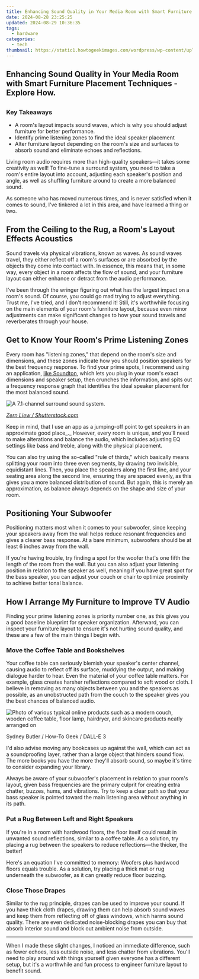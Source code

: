 ```yaml
---
title: Enhancing Sound Quality in Your Media Room with Smart Furniture Placement Techniques - Explore How.
date: 2024-08-28 23:25:25
updated: 2024-08-29 10:36:35
tags:
  - hardware
categories:
  - tech
thumbnail: https://static1.howtogeekimages.com/wordpress/wp-content/uploads/2024/05/a-living-room-with-a-tv.jpg
---
```


## Enhancing Sound Quality in Your Media Room with Smart Furniture Placement Techniques - Explore How.

## 

### Key Takeaways

* A room's layout impacts sound waves, which is why you should adjust furniture for better performance.
* Identify prime listening zones to find the ideal speaker placement
* Alter furniture layout depending on the room's size and surfaces to absorb sound and eliminate echoes and reflections.

 Living room audio requires more than high-quality speakers—it takes some creativity as well! To fine-tune a surround system, you need to take a room's entire layout into account, adjusting each speaker's position and angle, as well as shuffling furniture around to create a more balanced sound.

 As someone who has moved numerous times, and is never satisfied when it comes to sound, I've tinkered a lot in this area, and have learned a thing or two.

##  From the Ceiling to the Rug, a Room's Layout Effects Acoustics

 Sound travels via physical vibrations, known as waves. As sound waves travel, they either reflect off a room's surfaces or are absorbed by the objects they come into contact with. In essence, this means that, in some way, every object in a room affects the flow of sound, and your furniture layout can either enhance or detract from the audio performance.

 I've been through the wringer figuring out what has the largest impact on a room's sound. Of course, you could go mad trying to adjust everything. Trust me, I've tried, and I don't recommend it! Still, it's worthwhile focusing on the main elements of your room's furniture layout, because even minor adjustments can make significant changes to how your sound travels and reverberates through your house.

##  Get to Know Your Room's Prime Listening Zones

 Every room has "listening zones," that depend on the room's size and dimensions, and these zones indicate how you should position speakers for the best frequency response. To find your prime spots, I recommend using an application, [like Soundton](https://www.soundton.com/), which lets you plug in your room's exact dimensions and speaker setup, then crunches the information, and spits out a frequency response graph that identifies the ideal speaker placement for the most balanced sound.

![A 7.1-channel surround sound system.](https://static1.howtogeekimages.com/wordpress/wp-content/uploads/2022/09/dffafa27.png) 

_[Zern Liew / Shutterstock.com](https://www.shutterstock.com/image-vector/71-home-theatre-setup-subwoofer-centre-113459584)_

 Keep in mind, that I use an app as a jumping-off point to get speakers in an approximate good place_._ However, every room is unique, and you'll need to make alterations and balance the audio, which includes adjusting EQ settings like bass and treble, along with the physical placement.

 You can also try using the so-called "rule of thirds," which basically means splitting your room into three even segments, by drawing two invisible, equidistant lines. Then, you place the speakers along the first line, and your seating area along the second line, ensuring they are spaced evenly, as this gives you a more balanced distribution of sound. But again, this is merely an approximation, as balance always depends on the shape and size of your room.

##  Positioning Your Subwoofer

 Positioning matters most when it comes to your subwoofer, since keeping your speakers away from the wall helps reduce resonant frequencies and gives a clearer bass response. At a bare minimum, subwoofers should be at least 6 inches away from the wall.

 If you're having trouble, try finding a spot for the woofer that's one fifth the length of the room from the wall. But you can also adjust your listening position in relation to the speaker as well, meaning if you have great spot for the bass speaker, you can adjust your couch or chair to optimize proximity to achieve better tonal balance.

##  How I Arrange My Furniture to Improve TV Audio

 Finding your prime listening zones is priority number one, as this gives you a good baseline blueprint for speaker organization. Afterward, you can inspect your furniture layout to ensure it's not hurting sound quality, and these are a few of the main things I begin with.

###  Move the Coffee Table and Bookshelves

 Your coffee table can seriously blemish your speaker's center channel, causing audio to reflect off its surface, muddying the output, and making dialogue harder to hear. Even the material of your coffee table matters. For example, glass creates harsher reflections compared to soft wood or cloth. I believe in removing as many objects between you and the speakers as possible, as an unobstructed path from the couch to the speaker gives you the best chances of balanced audio.

![Photo of various typical online products such as a modern couch, wooden coffee table, floor lamp, hairdryer, and skincare products neatly arranged on](https://static1.howtogeekimages.com/wordpress/wp-content/uploads/2023/10/dall-e-2023-10-31-12-58-25-photo-of-various-typical-online-products-such-as-a-modern-couch-wooden-coffee-table-floor-lamp-hairdryer-and-skincare-products-neatly-arranged-on.jpg) 

Sydney Butler / How-To Geek / DALL-E 3

 I'd also advise moving any bookcases up against the wall, which can act as a soundproofing layer, rather than a large object that hinders sound flow. The more books you have the more they'll absorb sound, so maybe it's time to consider expanding your library.

 Always be aware of your subwoofer's placement in relation to your room's layout, given bass frequencies are the primary culprit for creating extra chatter, buzzes, hums, and vibrations. Try to keep a clear path so that your bass speaker is pointed toward the main listening area without anything in its path.

###  Put a Rug Between Left and Right Speakers

 If you're in a room with hardwood floors, the floor itself could result in unwanted sound reflections, similar to a coffee table. As a solution, try placing a rug between the speakers to reduce reflections—the thicker, the better!

 Here's an equation I've committed to memory: Woofers plus hardwood floors equals trouble. As a solution, try placing a thick mat or rug underneath the subwoofer, as it can greatly reduce floor buzzing.

###  Close Those Drapes

 Similar to the rug principle, drapes can be used to improve your sound. If you have thick cloth drapes, drawing them can help absorb sound waves and keep them from reflecting off of glass windows, which harms sound quality. There are even dedicated noise-blocking drapes you can buy that absorb interior sound and block out ambient noise from outside.

---

 When I made these slight changes, I noticed an immediate difference, such as fewer echoes, less outside noise, and less chatter from vibrations. You'll need to play around with things yourself given everyone has a different setup, but it's a worthwhile and fun process to engineer furniture layout to benefit sound.

<ins class="adsbygoogle"
     style="display:block"
     data-ad-format="autorelaxed"
     data-ad-client="ca-pub-7571918770474297"
     data-ad-slot="1223367746"></ins>



<ins class="adsbygoogle"
     style="display:block"
     data-ad-client="ca-pub-7571918770474297"
     data-ad-slot="8358498916"
     data-ad-format="auto"
     data-full-width-responsive="true"></ins>
